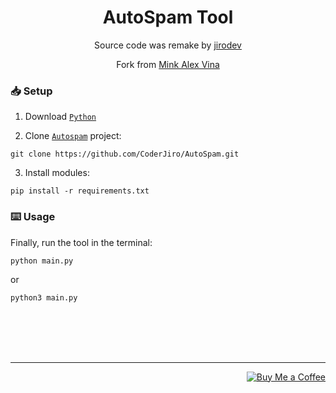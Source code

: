 <h1 align="center">AutoSpam Tool</h1>
<p align="center">Source code was remake by <a href="https://www.facebook.com/profile.php?id=100082872815351">jirodev</a></p>
<p align="center">Fork from <a href="https://github.com/anh-dz/tool_spam">Mink Alex Vina</a></p>

### 📥 Setup
1. Download [`Python`](https://www.python.org/downloads/)
  
2. Clone [`Autospam`](https://github.com/CoderJiro/AutoSpam) project:
```
git clone https://github.com/CoderJiro/AutoSpam.git
```
  
3. Install modules:
```
pip install -r requirements.txt 
```
### ⌨️ Usage
Finally, run the tool in the terminal:

```
python main.py
```
or
  
```
python3 main.py
```
<br><br><br><br>

---
<p align="right"><a href="https://www.buymeacoffee.com/jirocoder"><img src="https://img.shields.io/badge/buy_me_a_coffee%20-%23F7CA88.svg?logo=buy-me-a-coffee&logoColor=333333&style=for-the-badge" alt="Buy Me a Coffee"></a></p>
